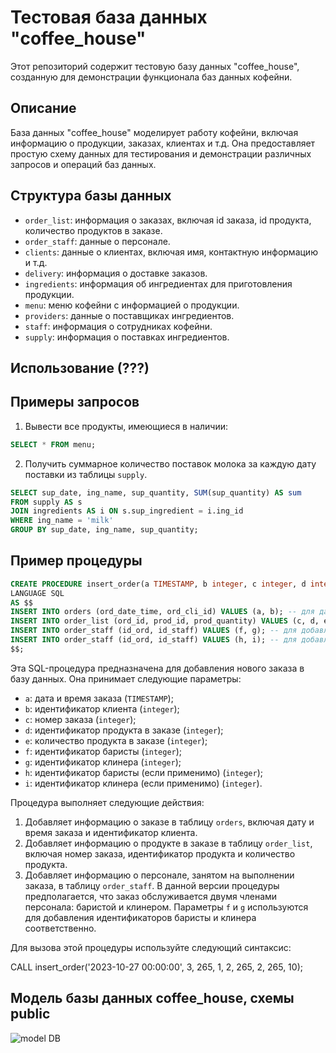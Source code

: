 # Тестовая база данных "coffee_house"

Этот репозиторий содержит тестовую базу данных "coffee_house", созданную для демонстрации функционала баз данных кофейни.

## Описание

База данных "coffee_house" моделирует работу кофейни, включая информацию о продукции, заказах, клиентах и т.д. Она предоставляет простую схему данных для тестирования и демонстрации различных запросов и операций баз данных.

## Структура базы данных

- `order_list`: информация о заказах, включая id заказа, id продукта, количество продуктов в заказе.
- `order_staff`: данные о персонале.
- `clients`: данные о клиентах, включая имя, контактную информацию и т.д.
- `delivery`: информация о доставке заказов.
- `ingredients`: информация об ингредиентах для приготовления продукции.
- `menu`: меню кофейни с информацией о продукции.
- `providers`: данные о поставщиках ингредиентов.
- `staff`: информация о сотрудниках кофейни.
- `supply`: информация о поставках ингредиентов.


## Использование (???)



## Примеры запросов

1. Вывести все продукты, имеющиеся в наличии:
```sql
SELECT * FROM menu;
```
2. Получить суммарное количество поставок молока за каждую дату поставки из таблицы `supply`. 

```sql
SELECT sup_date, ing_name, sup_quantity, SUM(sup_quantity) AS sum
FROM supply AS s
JOIN ingredients AS i ON s.sup_ingredient = i.ing_id
WHERE ing_name = 'milk'
GROUP BY sup_date, ing_name, sup_quantity;
```

## Пример процедуры
```sql
CREATE PROCEDURE insert_order(a TIMESTAMP, b integer, c integer, d integer, e integer, f integer, g integer, h integer, i integer)
LANGUAGE SQL
AS $$
INSERT INTO orders (ord_date_time, ord_cli_id) VALUES (a, b); -- для даты и клиента заказа
INSERT INTO order_list (ord_id, prod_id, prod_quantity) VALUES (c, d, e); --для номера заказа, продукта в заказе и количества продукта (для заказа с одним продуктом)
INSERT INTO order_staff (id_ord, id_staff) VALUES (f, g); -- для добавления бариста
INSERT INTO order_staff (id_ord, id_staff) VALUES (h, i); -- для добавления клинера
$$;
```
Эта SQL-процедура предназначена для добавления нового заказа в базу данных. Она принимает следующие параметры:

- `a`: дата и время заказа (`TIMESTAMP`);
- `b`: идентификатор клиента (`integer`);
- `c`: номер заказа (`integer`);
- `d`: идентификатор продукта в заказе (`integer`);
- `e`: количество продукта в заказе (`integer`);
- `f`: идентификатор баристы (`integer`);
- `g`: идентификатор клинера (`integer`);
- `h`: идентификатор баристы (если применимо) (`integer`);
- `i`: идентификатор клинера (если применимо) (`integer`).

Процедура выполняет следующие действия:
1. Добавляет информацию о заказе в таблицу `orders`, включая дату и время заказа и идентификатор клиента.
2. Добавляет информацию о продукте в заказе в таблицу `order_list`, включая номер заказа, идентификатор продукта и количество продукта.
3. Добавляет информацию о персонале, занятом на выполнении заказа, в таблицу `order_staff`. В данной версии процедуры предполагается, что заказ обслуживается двумя членами персонала: баристой и клинером. Параметры `f` и `g` используются для добавления идентификаторов баристы и клинера соответственно.

Для вызова этой процедуры используйте следующий синтаксис:

CALL insert_order('2023-10-27 00:00:00', 3, 265, 1, 2, 265, 2, 265, 10);

## Модель базы данных coffee_house, схемы public

![model DB](https://github.com/maria-zi/coffee_house/assets/102587427/fd86b4ad-b723-4a21-b7bb-238ae5617733)

 

